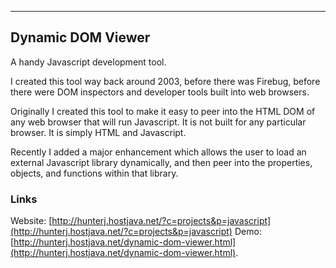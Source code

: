 ----------------
## Dynamic DOM Viewer
A handy Javascript development tool.

I created this tool way back around 2003, before there was Firebug, before there were DOM inspectors and developer tools built into web browsers.

Originally I created this tool to make it easy to peer into the HTML DOM of any web browser that will run Javascript. It is not built for any particular browser. It is simply HTML and Javascript.

Recently I added a major enhancement which allows the user to load an external Javascript library dynamically, and then peer into the properties, objects, and functions within that library.

### Links
Website: [http://hunterj.hostjava.net/?c=projects&p=javascript](http://hunterj.hostjava.net/?c=projects&p=javascript)
Demo: [http://hunterj.hostjava.net/dynamic-dom-viewer.html](http://hunterj.hostjava.net/dynamic-dom-viewer.html).
